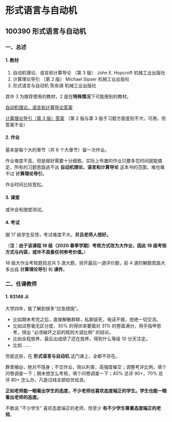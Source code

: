# 形式语言与自动机

## 100390 形式语言与自动机

### 一、总述

#### 1. 教材

1. 自动机理论、语言和计算导论 （第 3 版） John E. Hopcroft 机械工业出版社
2. 计算理论导引 （第 2 版） Michael Sipser 机械工业出版社
3. 形式语言与自动机 陈有祺 机械工业出版社

其中 3 为推荐使用的教材，2 是在**特殊情况**下可能用到的教材。

[自动机理论、语言和计算导论答案](http://www.doc88.com/p-7458004893329.html)

[计算理论导引（第 3 版）答案](https://github.com/ryandougherty/Introduction-to-the-Theory-of-Computation-Solutions) （第 2 版与第 3 版于习题方面差别不大，可用，但答案不全）

#### 2. 作业

基本是每个大的章节（共 8 个大章节）留一次作业。

作业难度不高，但是做好需要十分细致。实际上布置的作业只要多花时间就能搞定，所有的习题思路逃不出 **自动机理论、语言和计算导论** 这本书的范围，难也难不过 **计算理论导引**。

作业时间比较宽松。

#### 3. 课堂

或许会有随堂测试。

#### 4. 考试

据 17 级学生反馈，考试难度不大。**并且老师人很好。**

（**注：由于该课程 18 级（2020 春季学期）考核方式改为大作业，因此 18 级考核方式与内容，或许不具备任何参考价值。**）

18 级大作业考核题目总共 5 道大题，排开最后一道评价题，前 4 道的解题思路大多出自 **计算理论导引** 和 **课件**。

### 二、任课教师

#### 1. 93146 Ji

大学四年，能了解到很多“应急措施”。

* 比如期末考完之后，直接解散群聊，私聊装死，电话不接，拒绝一切交流。
* 比如试卷毫无区分度，30% 的得优率要面对 31% 的卷面满分，用手指甲思考，得出 “必须破坏之前的规则大调比例” 的结论。
* 比如全程放养，最后出成绩了还在放养，得到什么等级 10 分天注定。
* 比如 ……

但是这些，在 **形式语言与自动机** 这门课上，全都不存在。

群里被@，绝对不隐身；不交作业，晓以利害，高强度催交；调整考评比例，填个问卷调查一下；期末想怎么考核，填个问卷调查一下；40% 总评 90+，70% 总评 80+ 怎么办，凡是过线全部给优给良。

**正如老师能一眼看出学生的态度，不少老师也喜欢态度端正的学生。学生也能一眼看出老师的态度。**

不敢说 “不少学生” 喜欢态度端正的老师，但至少 **有不少学生尊重态度端正的老师**。
